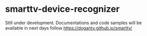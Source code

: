 # smarttv-device-recognizer

Still under development.
Documentations and code samples will be available in next days
follow https://dogantv.github.io/smarttv/
